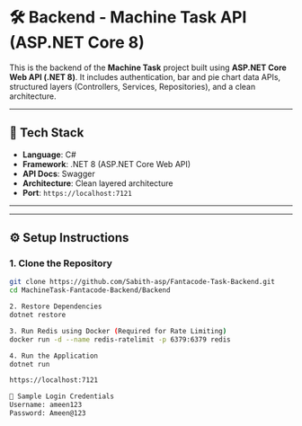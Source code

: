 # 🛠️ Backend - Machine Task API (ASP.NET Core 8)

This is the backend of the **Machine Task** project built using **ASP.NET Core Web API (.NET 8)**. It includes authentication, bar and pie chart data APIs, structured layers (Controllers, Services, Repositories), and a clean architecture.

---

## 🚀 Tech Stack

- **Language**: C#  
- **Framework**: .NET 8 (ASP.NET Core Web API)  
- **API Docs**: Swagger  
- **Architecture**: Clean layered architecture  
- **Port**: `https://localhost:7121`  

---

---

## ⚙️ Setup Instructions

### 1. Clone the Repository

```bash
git clone https://github.com/Sabith-asp/Fantacode-Task-Backend.git
cd MachineTask-Fantacode-Backend/Backend

2. Restore Dependencies
dotnet restore

3. Run Redis using Docker (Required for Rate Limiting)
docker run -d --name redis-ratelimit -p 6379:6379 redis

4. Run the Application
dotnet run

https://localhost:7121

🔐 Sample Login Credentials
Username: ameen123  
Password: Ameen@123
